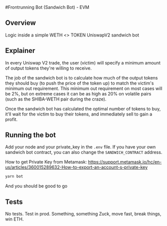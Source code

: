 #Frontrunning Bot (Sandwich Bot) - EVM

## Overview

Logic inside a simple WETH <> TOKEN UniswapV2 sandwich bot

## Explainer

In every Uniswap V2 trade, the user (victim) will specify a minimum amount of output tokens they're willing to receive.

The job of the sandwich bot is to calculate how much of the output tokens they should buy (to push the price of the token up) to match the victim's minimum out requirement. This minimum out requirement on most cases will be 2%, but on extreme cases it can be as high as 20% on volatile pairs (such as the SHIBA-WETH pair during the craze).

Once the sandwich bot has calculated the optimal number of tokens to buy, it'll wait for the victim to buy their tokens, and immediately sell to gain a profit.

## Running the bot

Add your node and your private_key in the `.env` file. If you have your own sandwich bot contract, you can also change the `SANDWICH_CONTRACT` address.

How to get Private Key from Metamask: https://support.metamask.io/hc/en-us/articles/360015289632-How-to-export-an-account-s-private-key

```bash
yarn bot
```

And you should be good to go


## Tests

No tests. Test in prod. Something, something Zuck, move fast, break things, win ETH. 
